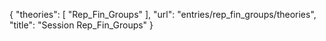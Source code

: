 {
    "theories": [
        "Rep_Fin_Groups"
    ],
    "url": "entries/rep_fin_groups/theories",
    "title": "Session Rep_Fin_Groups"
}
